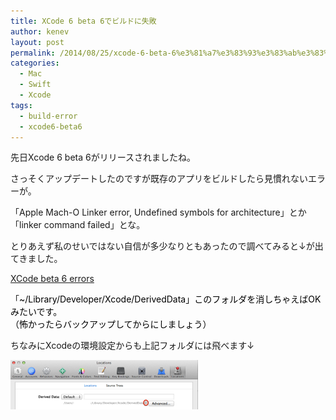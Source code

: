 ```yaml
---
title: XCode 6 beta 6でビルドに失敗
author: kenev
layout: post
permalink: /2014/08/25/xcode-6-beta-6%e3%81%a7%e3%83%93%e3%83%ab%e3%83%89%e3%81%ab%e5%a4%b1%e6%95%97/
categories:
  - Mac
  - Swift
  - Xcode
tags:
  - build-error
  - xcode6-beta6
---
```

先日Xcode 6 beta 6がリリースされましたね。

さっそくアップデートしたのですが既存のアプリをビルドしたら見慣れないエラーが。

「Apple Mach-O Linker error, Undefined symbols for architecture」とか「linker command failed」とな。

とりあえず私のせいではない自信が多少なりともあったので調べてみると↓が出てきました。

[XCode beta 6 errors][1]

「<span style="color: #000000;">~/Library/Developer/Xcode/DerivedData」このフォルダを消しちゃえばOKみたいです。<br /> （怖かったらバックアップしてからにしましょう）</span>

ちなみにXcodeの環境設定からも上記フォルダには飛べます↓

[<img class="alignnone size-medium wp-image-148" src="/images/2014/08/73f1f4b45c4957304d0d66eb3d82cebe-300x79.png" alt="スクリーンショット 2014-08-25 22.37.40" width="300" height="79" />][2]

 [1]: http://stackoverflow.com/questions/25394479/xcode-beta-6-errors
 [2]: /images/2014/08/73f1f4b45c4957304d0d66eb3d82cebe.png
